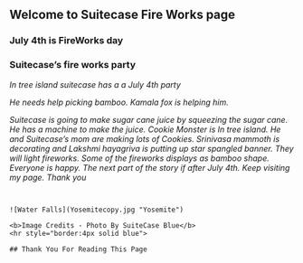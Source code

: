 ## Welcome to Suitecase Fire Works page

### July 4th is FireWorks day

### Suitecase’s fire works party 

*In tree island  suitecase has a a July 4th party*

*He needs help picking bamboo.*
*Kamala fox is helping him.*
                                                                     
 *Suitecase  is going to make sugar cane juice by squeezing the sugar cane.
He has a machine to make the juice.
Cookie Monster is In tree island.
He and Suitecase’s mom are making lots of Cookies.
Srinivasa mammoth is decorating and Lakshmi hayagriva is putting up star spangled banner.
They will light fireworks.
Some of the fireworks displays as bamboo shape.
Everyone is happy.
The next part of the story if after July 4th.
Keep visiting my page.
Thank you*
```


![Water Falls](Yosemitecopy.jpg "Yosemite")

<b>Image Credits - Photo By SuiteCase Blue</b>
<hr style="border:4px solid blue">

## Thank You For Reading This Page


